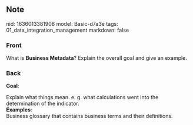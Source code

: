 ## Note
nid: 1636013381908
model: Basic-d7a3e
tags: 01_data_integration_management
markdown: false

### Front
What is <b>Business Metadata</b>? Explain the overall goal and give
an example.

### Back
<b>Goal</b>:
<div>
  Explain what things mean. e. g. what calculations went into the
  determination of the indicator.
  <div>
    <b>Examples</b>:
  </div>
  <div>
    Business glossary that contains business terms and their
    definitions.
  </div>
</div>
